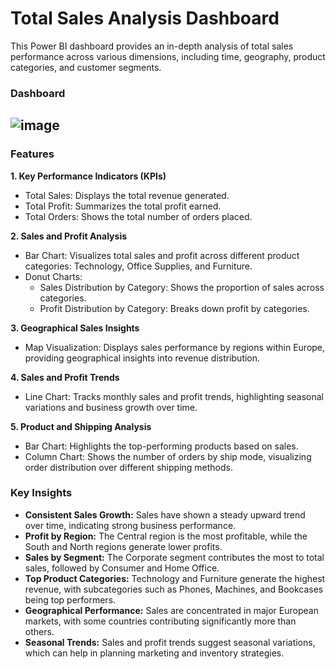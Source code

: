 # Total Sales Analysis Dashboard

This Power BI dashboard provides an in-depth analysis of total sales performance across various dimensions, including time, geography, product categories, and customer segments.

### Dashboard

![image](https://github.com/user-attachments/assets/e700da56-582b-4fad-b28c-0a5bc0de0edd)
---

### Features

**1. Key Performance Indicators (KPIs)**
* Total Sales: Displays the total revenue generated.
* Total Profit: Summarizes the total profit earned.
* Total Orders: Shows the total number of orders placed.

**2. Sales and Profit Analysis**
* Bar Chart: Visualizes total sales and profit across different product categories: Technology, Office Supplies, and Furniture.
* Donut Charts:
  * Sales Distribution by Category: Shows the proportion of sales across categories.
  * Profit Distribution by Category: Breaks down profit by categories.

**3. Geographical Sales Insights**
* Map Visualization: Displays sales performance by regions within Europe, providing geographical insights into revenue distribution.

**4. Sales and Profit Trends**
* Line Chart: Tracks monthly sales and profit trends, highlighting seasonal variations and business growth over time.

**5. Product and Shipping Analysis**
* Bar Chart: Highlights the top-performing products based on sales.
* Column Chart: Shows the number of orders by ship mode, visualizing order distribution over different shipping methods.

### Key Insights
* **Consistent Sales Growth:** Sales have shown a steady upward trend over time, indicating strong business performance.
* **Profit by Region:** The Central region is the most profitable, while the South and North regions generate lower profits.
* **Sales by Segment:** The Corporate segment contributes the most to total sales, followed by Consumer and Home Office.
* **Top Product Categories:** Technology and Furniture generate the highest revenue, with subcategories such as Phones, Machines, and Bookcases being top performers.
* **Geographical Performance:** Sales are concentrated in major European markets, with some countries contributing significantly more than others.
* **Seasonal Trends:** Sales and profit trends suggest seasonal variations, which can help in planning marketing and inventory strategies.
